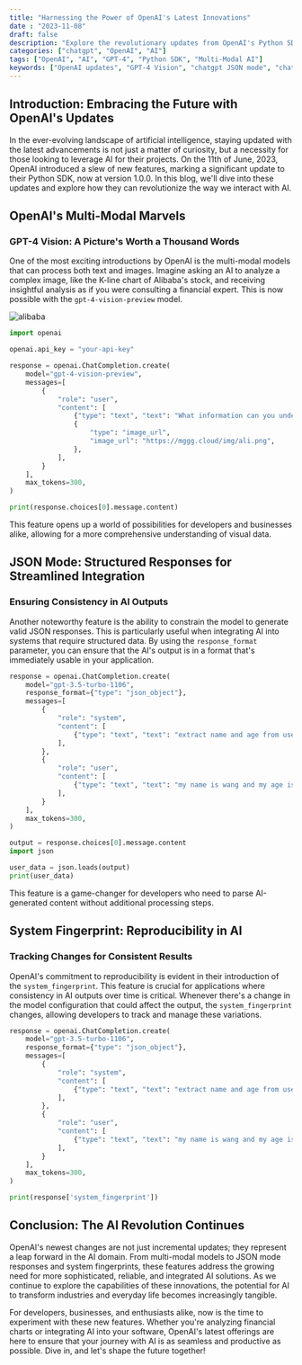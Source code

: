 ```yaml
---
title: "Harnessing the Power of OpenAI's Latest Innovations"
date : "2023-11-08"
draft: false
description: "Explore the revolutionary updates from OpenAI's Python SDK 1.0.0, including multi-modal models, JSON mode responses, and system fingerprints, and how they can transform AI interactions."
categories: ["chatgpt", "OpenAI", "AI"]
tags: ["OpenAI", "AI", "GPT-4", "Python SDK", "Multi-Modal AI"]
keywords: ["OpenAI updates", "GPT-4 Vision", "chatgpt JSON mode", "chatgpt system fingerprint"]
---
```


## Introduction: Embracing the Future with OpenAI's Updates

In the ever-evolving landscape of artificial intelligence, staying updated with the latest advancements is not just a matter of curiosity, but a necessity for those looking to leverage AI for their projects. On the 11th of June, 2023, OpenAI introduced a slew of new features, marking a significant update to their Python SDK, now at version 1.0.0. In this blog, we'll dive into these updates and explore how they can revolutionize the way we interact with AI.

## OpenAI's Multi-Modal Marvels

### GPT-4 Vision: A Picture's Worth a Thousand Words

One of the most exciting introductions by OpenAI is the multi-modal models that can process both text and images. Imagine asking an AI to analyze a complex image, like the K-line chart of Alibaba's stock, and receiving insightful analysis as if you were consulting a financial expert. This is now possible with the `gpt-4-vision-preview` model.

![alibaba](https://mggg.cloud/img/ali.png)

```python
import openai

openai.api_key = "your-api-key"

response = openai.ChatCompletion.create(
    model="gpt-4-vision-preview",
    messages=[
        {
            "role": "user",
            "content": [
                {"type": "text", "text": "What information can you understand from the K-line of the image?"},
                {
                    "type": "image_url",
                    "image_url": "https://mggg.cloud/img/ali.png",
                },
            ],
        }
    ],
    max_tokens=300,
)

print(response.choices[0].message.content)
```

This feature opens up a world of possibilities for developers and businesses alike, allowing for a more comprehensive understanding of visual data.

## JSON Mode: Structured Responses for Streamlined Integration

### Ensuring Consistency in AI Outputs

Another noteworthy feature is the ability to constrain the model to generate valid JSON responses. This is particularly useful when integrating AI into systems that require structured data. By using the `response_format` parameter, you can ensure that the AI's output is in a format that's immediately usable in your application.

```python
response = openai.ChatCompletion.create(
    model="gpt-3.5-turbo-1106",
    response_format={"type": "json_object"},
    messages=[
        {
            "role": "system",
            "content": [
                {"type": "text", "text": "extract name and age from user input, return a json object"},
            ],
        },
        {
            "role": "user",
            "content": [
                {"type": "text", "text": "my name is wang and my age is 12, "},
            ],
        }
    ],
    max_tokens=300,
)

output = response.choices[0].message.content
import json

user_data = json.loads(output)
print(user_data)
```

This feature is a game-changer for developers who need to parse AI-generated content without additional processing steps.

## System Fingerprint: Reproducibility in AI

### Tracking Changes for Consistent Results

OpenAI's commitment to reproducibility is evident in their introduction of the `system_fingerprint`. This feature is crucial for applications where consistency in AI outputs over time is critical. Whenever there's a change in the model configuration that could affect the output, the `system_fingerprint` changes, allowing developers to track and manage these variations.

```python
response = openai.ChatCompletion.create(
    model="gpt-3.5-turbo-1106",
    response_format={"type": "json_object"},
    messages=[
        {
            "role": "system",
            "content": [
                {"type": "text", "text": "extract name and age from user input, return a json object"},
            ],
        },
        {
            "role": "user",
            "content": [
                {"type": "text", "text": "my name is wang and my age is 12, "},
            ],
        }
    ],
    max_tokens=300,
)

print(response['system_fingerprint'])
```

## Conclusion: The AI Revolution Continues

OpenAI's newest changes are not just incremental updates; they represent a leap forward in the AI domain. From multi-modal models to JSON mode responses and system fingerprints, these features address the growing need for more sophisticated, reliable, and integrated AI solutions. As we continue to explore the capabilities of these innovations, the potential for AI to transform industries and everyday life becomes increasingly tangible.

For developers, businesses, and enthusiasts alike, now is the time to experiment with these new features. Whether you're analyzing financial charts or integrating AI into your software, OpenAI's latest offerings are here to ensure that your journey with AI is as seamless and productive as possible. Dive in, and let's shape the future together!